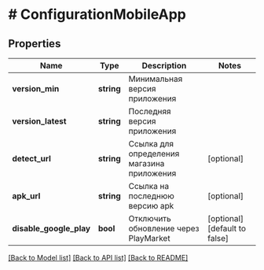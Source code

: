 # # ConfigurationMobileApp

## Properties

Name | Type | Description | Notes
------------ | ------------- | ------------- | -------------
**version_min** | **string** | Минимальная версия приложения |
**version_latest** | **string** | Последняя версия приложения |
**detect_url** | **string** | Ссылка для определения магазина приложения | [optional]
**apk_url** | **string** | Ссылка на последнюю версию apk | [optional]
**disable_google_play** | **bool** | Отключить обновление через PlayMarket | [optional] [default to false]

[[Back to Model list]](../../README.md#models) [[Back to API list]](../../README.md#endpoints) [[Back to README]](../../README.md)
